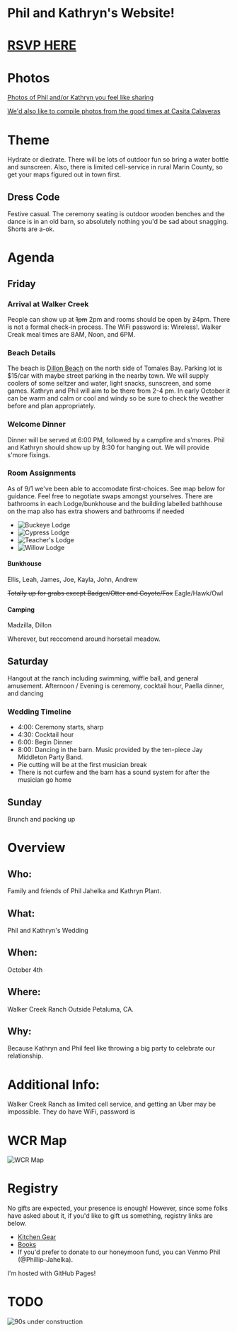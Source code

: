 # Phil and Kathryn's Website!


# [RSVP HERE](https://docs.google.com/forms/d/e/1FAIpQLSdb4hoWW1RRWFUf0m6yEEGGmeJv6fUi9wsexoM-h6kjG1RO1Q/viewform?usp=header)

# Photos
[Photos of Phil and/or Kathryn you feel like sharing](https://drive.google.com/drive/folders/1PeZt1Mxu6AgiRc7WDFCbZzBjKT45-65y?usp=sharing)

[We'd also like to compile photos from the good times at Casita Calaveras](https://drive.google.com/drive/folders/1X58aDVo3VKQTLNU9pvx_qz4HXxf5xbIQ?usp=sharing)

# Theme
Hydrate or diedrate. There will be lots of outdoor fun so bring a water bottle and sunscreen. Also, there is limited cell-service in rural Marin County, so get your maps figured out in town first.

## Dress Code
Festive casual. The ceremony seating is outdoor wooden benches and the dance is in an old barn, so absolutely nothing you'd be sad about snagging. Shorts are a-ok.

# Agenda

## Friday
### Arrival at Walker Creek
People can show up at ~~1pm~~ 2pm and rooms should be open by ~~2~~4pm. There is not a formal check-in process. The WiFi password is: Wireless!. Walker Creak meal times are 8AM, Noon, and 6PM.

### Beach Details
The beach is [Dillon Beach](https://maps.app.goo.gl/bKMWqBuhHTdom12Q8) on the north side of Tomales Bay. Parking lot is $15/car with maybe street parking in the nearby town. We will supply coolers of some seltzer and water, light snacks, sunscreen, and some games. Kathryn and Phil will aim to be there from 2-4 pm. In early October it can be warm and calm or cool and windy so be sure to check the weather before and plan appropriately.

### Welcome Dinner
Dinner will be served at 6:00 PM, followed by a campfire and s'mores. Phil and Kathryn should show up by 8:30 for hanging out. We will provide s'more fixings. 

### Room Assignments
As of 9/1 we've been able to accomodate first-choices. See map below for guidance. Feel free to negotiate swaps amongst yourselves. There are bathrooms in each Lodge/bunkhouse and the building labelled bathhouse on the map also has extra showers and bathrooms if needed

* ![Buckeye Lodge](assets/images/buckeye_lodge.png)
* ![Cypress Lodge](assets/images/cypress_lodge.png)
* ![Teacher's Lodge](assets/images/teachers_lodge.png)
* ![Willow Lodge](assets/images/willow_lodge.png)

#### Bunkhouse
Ellis, Leah, James, Joe, Kayla, John, Andrew

~~Totally up for grabs except Badger/Otter and Coyote/Fox~~
Eagle/Hawk/Owl

#### Camping
Madzilla, Dillon

Wherever, but reccomend around horsetail meadow.

## Saturday
Hangout at the ranch including swimming, wiffle ball, and general amusement.
Afternoon / Evening is ceremony, cocktail hour, Paella dinner, and dancing

### Wedding Timeline
 * 4:00: Ceremony starts, sharp
 * 4:30: Cocktail hour
 * 6:00: Begin Dinner
 * 8:00: Dancing in the barn. Music provided by the ten-piece Jay Middleton Party Band.
 * Pie cutting will be at the first musician break
 * There is not curfew and the barn has a sound system for after the musician go home

## Sunday
Brunch and packing up

# Overview

## Who:
Family and friends of Phil Jahelka and Kathryn Plant.
## What:
Phil and Kathryn's Wedding
## When:
October 4th
## Where:
Walker Creek Ranch Outside Petaluma, CA.
## Why:
Because Kathryn and Phil feel like throwing a big party to celebrate our relationship.

# Additional Info:
Walker Creek Ranch as limited cell service, and getting an Uber may be impossible. They do have WiFi, password is 

# WCR Map

![WCR Map](assets/images/wcr_map_custom.png)

# Registry
No gifts are expected, your presence is enough! However, since some folks have asked about it, if you'd like to gift us something, registry links are below.
* [Kitchen Gear](https://www.williams-sonoma.com/registry/lt8wgntmqv/registry-list.html)
* [Books](https://bookshop.org/wishlists/efdc484b9d6b44745d9da3d9f28e843d47450618)
* If you'd prefer to donate to our honeymoon fund, you can Venmo Phil (@Phillip-Jahelka).


I'm hosted with GitHub Pages!

# TODO

![90s under construction](assets/images/pikachu-constuction.gif)
